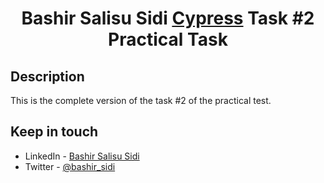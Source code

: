   <h1 align="center">Bashir Salisu Sidi <a href="https://www.cypressoft.com/" target="_blank">Cypress</a> Task #2 Practical Task</h1>
    <p align="center">

## Description

This is the complete version of the task #2 of the practical test.

<!-- ## Hosted (Netlify Link)

```bash
$ http:///
``` -->

## Keep in touch

- LinkedIn - [Bashir Salisu Sidi](https://www.linkedin.com/in/bashir-salisu-sidi-b12366124/)
- Twitter - [@bashir_sidi](https://twitter.com/bashir_sidi)
